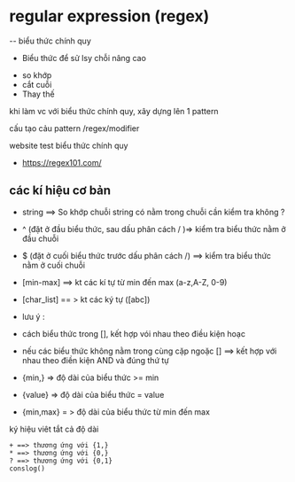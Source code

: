 # regular expression (regex)

-- biểu thức chính quy

- Biểu thức để sử lsy chỗi nâng cao

* so khớp
* cắt cuỗi
* Thay thế

khi làm vc với biểu thức chính quy, xây dựng lên 1 pattern

cấu tạo cảu pattern
/regex/modifier

website test biểu thức chính quy

- https://regex101.com/

## các kí hiệu cơ bản

- string ==> So khớp chuỗi string có nằm trong chuỗi cần kiểm tra không ?

- ^ (đặt ở đầu biểu thức, sau dấu phân cách / )=> kiểm tra biểu thức nằm ở đầu chuỗi
- $ (đặt ở cuối biểu thức trước dấu phân cách /) ==> kiểm tra biểu thức nằm ở cuối chuỗi
- [min-max] ==> kt các kí tự từ min đến max (a-z,A-Z, 0-9)
- [char_list] == > kt các ký tự ([abc])

* lưu ý :

- cách biểu thức trong [], kết hợp vói nhau theo điều kiện hoạc
- nếu các biểu thức không nằm trong cùng cặp ngoặc [] ==> kết hợp với nhau theo điền kiện AND và đúng thứ tự

- {min,} => độ dài của biểu thức >= min
- {value} => độ dài của biểu thức = value
- {min,max} = > độ dài của biểu thức từ min đến max

ký hiệu viêt tắt cả độ dài

```
+ ==> thương ứng với {1,}
* ==> thương ứng với {0,}
? ==> thương ứng với {0,1}
conslog()
```
